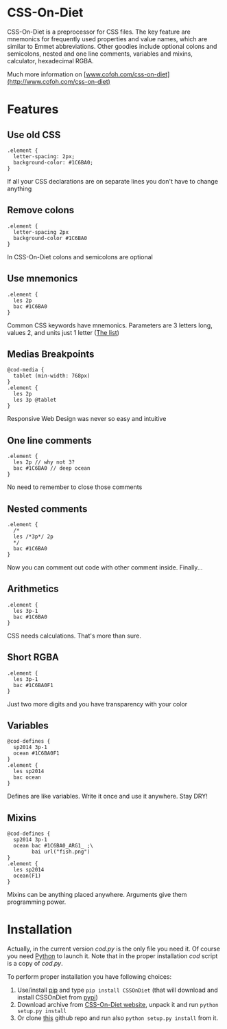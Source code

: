 CSS-On-Diet
===========

CSS-On-Diet is a preprocessor for CSS files. The key feature are mnemonics for frequently used properties and value names, which are similar to Emmet abbreviations. Other goodies include optional colons and semicolons, nested and one line comments, variables and mixins, calculator, hexadecimal RGBA.

Much more information on [www.cofoh.com/css-on-diet](http://www.cofoh.com/css-on-diet)

Features
========

Use old CSS
-----------

    .element {
      letter-spacing: 2px;
      background-color: #1C6BA0;
    }

If all your CSS declarations are on separate lines you don't have to change anything

Remove colons
-------------

    .element {
      letter-spacing 2px
      background-color #1C6BA0
    }

In CSS-On-Diet colons and semicolons are optional

Use mnemonics
-------------

    .element {
      les 2p
      bac #1C6BA0
    }

Common CSS keywords have mnemonics. Parameters are 3 letters long, values 2, and units just 1 letter ([The list](http://www.cofoh.com/css-on-diet-LATEST))

Medias Breakpoints
------------------

    @cod-media {
      tablet (min-width: 768px)
    }
    .element {
      les 2p
      les 3p @tablet
    }

Responsive Web Design was never so easy and intuitive

One line comments
-----------------

    .element {
      les 2p // why not 3?
      bac #1C6BA0 // deep ocean
    }

No need to remember to close those comments

Nested comments
---------------

    .element {
      /*
      les /*3p*/ 2p
      */
      bac #1C6BA0
    }

Now you can comment out code with other comment inside. Finally...
 
Arithmetics
-----------

    .element {
      les 3p-1
      bac #1C6BA0
    }

CSS needs calculations. That's more than sure.

Short RGBA
----------

    .element {
      les 3p-1
      bac #1C6BA0F1
    }

Just two more digits and you have transparency with your color

Variables
---------

    @cod-defines {
      sp2014 3p-1
      ocean #1C6BA0F1
    }
    .element {
      les sp2014
      bac ocean
    }

Defines are like variables. Write it once and use it anywhere. Stay DRY!

Mixins
------

    @cod-defines {
      sp2014 3p-1
      ocean bac #1C6BA0_ARG1_ ;\
            bai url("fish.png")
    }
    .element {
      les sp2014
      ocean(F1)
    }

Mixins can be anything placed anywhere. Arguments give them programming power.


Installation
============

Actually, in the current version *cod.py* is the only file you need it. 
Of course you need [Python](http://www.python.org) to launch it. 
Note that in the proper installation *cod* script is a copy of *cod.py*.

To perform proper installation you have following choices:

1. Use/install [pip](https://pip.pypa.io/en/latest/installing.html) 
and type `pip install CSSOnDiet` (that will download and install CSSOnDiet 
from [pypi](https://pypi.python.org/pypi))
2. Download archive from [CSS-On-Diet website](http://cofoh.com/css-on-diet), 
unpack it and run `python setup.py install`
3. Or clone [this](http://github.com/wyderkat/css-on-diet) github repo 
and run also `python setup.py install` from it.



